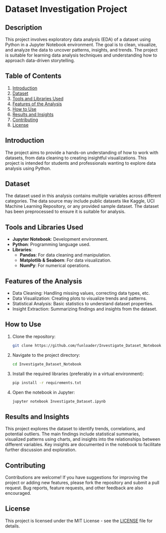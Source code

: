 # Dataset Investigation Project

## Description
This project involves exploratory data analysis (EDA) of a dataset using Python in a Jupyter Notebook environment. The goal is to clean, visualize, and analyze the data to uncover patterns, insights, and trends. The project is suitable for learning data analysis techniques and understanding how to approach data-driven storytelling.

## Table of Contents
1. [Introduction](#introduction)
2. [Dataset](#dataset)
3. [Tools and Libraries Used](#tools-and-libraries-used)
4. [Features of the Analysis](#features-of-the-analysis)
5. [How to Use](#how-to-use)
6. [Results and Insights](#results-and-insights)
7. [Contributing](#contributing)
8. [License](#license)

## Introduction
The project aims to provide a hands-on understanding of how to work with datasets, from data cleaning to creating insightful visualizations. This project is intended for students and professionals wanting to explore data analysis using Python.

## Dataset
The dataset used in this analysis contains multiple variables across different categories. The data source may include public datasets like Kaggle, UCI Machine Learning Repository, or any provided sample dataset. The dataset has been preprocessed to ensure it is suitable for analysis.

## Tools and Libraries Used
- **Jupyter Notebook**: Development environment.
- **Python**: Programming language used.
- **Libraries**:
  - **Pandas**: For data cleaning and manipulation.
  - **Matplotlib & Seaborn**: For data visualization.
  - **NumPy**: For numerical operations.

## Features of the Analysis
- Data Cleaning: Handling missing values, correcting data types, etc.
- Data Visualization: Creating plots to visualize trends and patterns.
- Statistical Analysis: Basic statistics to understand dataset properties.
- Insight Extraction: Summarizing findings and insights from the dataset.

## How to Use
1. Clone the repository:
   ```sh
   git clone https://github.com/funloader/Investigate_Dataset_Notebook.git
2. Navigate to the project directory:
    ```sh
    cd Investigate_Dataset_Notebook
3. Install the required libraries (preferably in a virtual environment):
    ```sh
    pip install -r requirements.txt
4. Open the notebook in Jupyter:
   ```sh
   jupyter notebook Investigate_Dataset.ipynb

## Results and Insights
This project explores the dataset to identify trends, correlations, and potential outliers. The main findings include statistical summaries, visualized patterns using charts, and insights into the relationships between different variables. Key insights are documented in the notebook to facilitate further discussion and exploration.

## Contributing
Contributions are welcome! If you have suggestions for improving the project or adding new features, please fork the repository and submit a pull request. Bug reports, feature requests, and other feedback are also encouraged.

## License
This project is licensed under the MIT License - see the [LICENSE](LICENSE) file for details.
